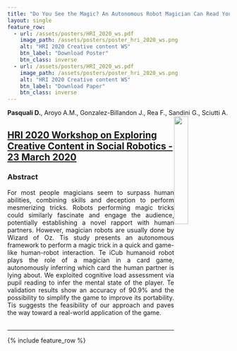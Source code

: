 ```yaml
---
title: "Do You See the Magic? An Autonomous Robot Magician Can Read Your Mind"
layout: single
feature_row:
  - url: /assets/posters/HRI_2020_ws.pdf
    image_path: /assets/posters/poster_hri_2020_ws.png
    alt: "HRI 2020 Creative content WS"
    btn_label: "Download Poster"
    btn_class: inverse
  - url: /assets/posters/HRI_2020_ws.pdf
    image_path: /assets/posters/poster_hri_2020_ws.png
    alt: "HRI 2020 Creative content WS"
    btn_label: "Download Paper"
    btn_class: inverse
---
```


**Pasquali D.**, Aroyo A.M., Gonzalez-Billandon J., Rea F., Sandini G., Sciutti A.
<img width="25%" style="float: right;" src="../../assets/images/hri.png">

## [HRI 2020 Workshop on Exploring Creative Content in Social Robotics  - 23 March 2020](https://mypersonalrobots.org/events/2019/12/31/call-for-papers-hri-2020-workshop-on-exploring-creative-content-in-social-robotics)

### Abstract
<div style="text-align: justify">
For most people magicians seem to surpass human abilities, combining skills and deception to perform mesmerizing tricks. Robots performing magic tricks could similarly fascinate and engage the audience, potentially establishing a novel rapport with human partners. However, magician robots are usually done by Wizard of Oz. Tis study presents an autonomous framework to perform a magic trick in a quick and game-like human-robot interaction. Te iCub humanoid robot plays the role of a magician in a card game, autonomously inferring which card the human partner is lying about. We exploited cognitive load assessment via pupil reading to infer the mental state of the player. Te validation results show an accuracy of 90.9% and the possibility to simplify the game to improve its portability. Tis suggests the feasibility of our approach and paves the way toward a real-world application of the game.
</div></br>

---

{% include feature_row %}